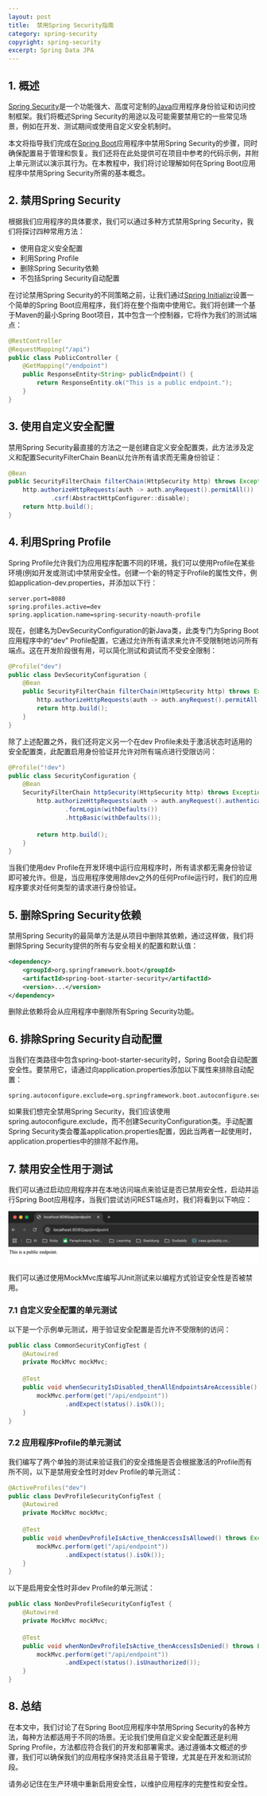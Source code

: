 ```yaml
---
layout: post
title:  禁用Spring Security指南
category: spring-security
copyright: spring-security
excerpt: Spring Data JPA
---
```


## 1. 概述

[Spring Security](https://www.baeldung.com/security-spring)是一个功能强大、高度可定制的[Java](https://www.baeldung.com/get-started-with-java-series)应用程序身份验证和访问控制框架。我们将概述Spring Security的用途以及可能需要禁用它的一些常见场景，例如在开发、测试期间或使用自定义安全机制时。

本文将指导我们完成在[Spring Boot](https://www.baeldung.com/spring-boot)应用程序中禁用Spring Security的步骤，同时确保配置易于管理和恢复。我们还将在此处提供可在项目中参考的代码示例，并附上单元测试以演示其行为。在本教程中，我们将讨论理解如何在Spring Boot应用程序中禁用Spring Security所需的基本概念。

## 2. 禁用Spring Security

根据我们应用程序的具体要求，我们可以通过多种方式禁用Spring Security，我们将探讨四种常用方法：

- 使用自定义安全配置
- 利用Spring Profile
- 删除Spring Security依赖
- 不包括Spring Security自动配置

在讨论禁用Spring Security的不同策略之前，让我们通过[Spring Initializr](https://start.spring.io/)设置一个简单的Spring Boot应用程序，我们将在整个指南中使用它。我们将创建一个基于Maven的最小Spring Boot项目，其中包含一个控制器，它将作为我们的测试端点：

```java
@RestController
@RequestMapping("/api")
public class PublicController {
    @GetMapping("/endpoint")
    public ResponseEntity<String> publicEndpoint() {
        return ResponseEntity.ok("This is a public endpoint.");
    }
}
```

## 3. 使用自定义安全配置

禁用Spring Security最直接的方法之一是创建自定义安全配置类，此方法涉及定义和配置SecurityFilterChain Bean以允许所有请求而无需身份验证：

```java
@Bean
public SecurityFilterChain filterChain(HttpSecurity http) throws Exception {
    http.authorizeHttpRequests(auth -> auth.anyRequest().permitAll())
            .csrf(AbstractHttpConfigurer::disable);
    return http.build();
}
```

## 4. 利用Spring Profile

Spring Profile允许我们为应用程序配置不同的环境，我们可以使用Profile在某些环境(例如开发或测试)中禁用安全性。创建一个新的特定于Profile的属性文件，例如application-dev.properties，并添加以下行：

```properties
server.port=8080
spring.profiles.active=dev
spring.application.name=spring-security-noauth-profile
```

现在，创建名为DevSecurityConfiguration的新Java类，此类专门为Spring Boot应用程序中的“dev” Profile配置，它通过允许所有请求来允许不受限制地访问所有端点。这在开发阶段很有用，可以简化测试和调试而不受安全限制：

```java
@Profile("dev")
public class DevSecurityConfiguration {
    @Bean
    public SecurityFilterChain filterChain(HttpSecurity http) throws Exception {
        http.authorizeHttpRequests(auth -> auth.anyRequest().permitAll());
        return http.build();
    }
}
```

除了上述配置之外，我们还将定义另一个在dev Profile未处于激活状态时适用的安全配置类，此配置启用身份验证并允许对所有端点进行受限访问：

```java
@Profile("!dev")
public class SecurityConfiguration {
    @Bean
    SecurityFilterChain httpSecurity(HttpSecurity http) throws Exception {
        http.authorizeHttpRequests(auth -> auth.anyRequest().authenticated())
                .formLogin(withDefaults())
                .httpBasic(withDefaults());

        return http.build();
    }
}
```

当我们使用dev Profile在开发环境中运行应用程序时，所有请求都无需身份验证即可被允许。但是，当应用程序使用除dev之外的任何Profile运行时，我们的应用程序要求对任何类型的请求进行身份验证。

## 5. 删除Spring Security依赖

禁用Spring Security的最简单方法是从项目中删除其依赖，通过这样做，我们将删除Spring Security提供的所有与安全相关的配置和默认值：

```xml
<dependency>
    <groupId>org.springframework.boot</groupId>
    <artifactId>spring-boot-starter-security</artifactId>
    <version>...</version>
</dependency>
```

删除此依赖将会从应用程序中删除所有Spring Security功能。

## 6. 排除Spring Security自动配置

当我们在类路径中包含spring-boot-starter-security时，Spring Boot会自动配置安全性。要禁用它，请通过向application.properties添加以下属性来排除自动配置：

```properties
spring.autoconfigure.exclude=org.springframework.boot.autoconfigure.security.servlet.SecurityAutoConfiguration
```

如果我们想完全禁用Spring Security，我们应该使用spring.autoconfigure.exclude，而不创建SecurityConfiguration类。手动配置Spring Security类会覆盖application.properties配置，因此当两者一起使用时，application.properties中的排除不起作用。

## 7. 禁用安全性用于测试

我们可以通过启动应用程序并在本地访问端点来验证是否已禁用安全性，启动并运行Spring Boot应用程序，当我们尝试访问REST端点时，我们将看到以下响应：

![](/assets/images/2025/springsecurity/springsecuritydeactivate01.png)

我们可以通过使用MockMvc库编写JUnit测试来以编程方式验证安全性是否被禁用。

### 7.1 自定义安全配置的单元测试

以下是一个示例单元测试，用于验证安全配置是否允许不受限制的访问：

```java
public class CommonSecurityConfigTest {
    @Autowired
    private MockMvc mockMvc;

    @Test
    public void whenSecurityIsDisabled_thenAllEndpointsAreAccessible() throws Exception {
        mockMvc.perform(get("/api/endpoint"))
                .andExpect(status().isOk());
    }
}
```

### 7.2 应用程序Profile的单元测试

我们编写了两个单独的测试来验证我们的安全措施是否会根据激活的Profile而有所不同，以下是禁用安全性时对dev Profile的单元测试：

```java
@ActiveProfiles("dev")
public class DevProfileSecurityConfigTest {
    @Autowired
    private MockMvc mockMvc;

    @Test
    public void whenDevProfileIsActive_thenAccessIsAllowed() throws Exception {
        mockMvc.perform(get("/api/endpoint"))
                .andExpect(status().isOk());
    }
}
```

以下是启用安全性时非dev Profile的单元测试：

```java
public class NonDevProfileSecurityConfigTest {
    @Autowired
    private MockMvc mockMvc;

    @Test
    public void whenNonDevProfileIsActive_thenAccessIsDenied() throws Exception {
        mockMvc.perform(get("/api/endpoint"))
                .andExpect(status().isUnauthorized());
    }
}
```

## 8. 总结

在本文中，我们讨论了在Spring Boot应用程序中禁用Spring Security的各种方法，每种方法都适用于不同的场景。无论我们使用自定义安全配置还是利用Spring Profile，方法都应符合我们的开发和部署需求。通过遵循本文概述的步骤，我们可以确保我们的应用程序保持灵活且易于管理，尤其是在开发和测试阶段。

请务必记住在生产环境中重新启用安全性，以维护应用程序的完整性和安全性。